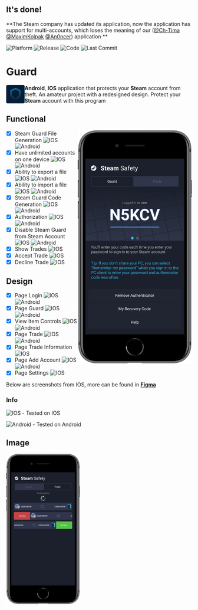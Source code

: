 ## It's done!

**The Steam company has updated its application, now the application has support for multi-accounts, which loses the meaning of our ([@Ch-Tima](https://github.com/Ch-Tima) [@MaximKolpak](https://github.com/MaximKolpak) [@An0ncer](https://github.com/AN0NCER)) application **

![Platform](https://img.shields.io/badge/platform-ios%20%7C%20android-brightgreen)
![Release](https://img.shields.io/github/v/release/AN0NCER/guard)
![Code](https://img.shields.io/github/languages/top/AN0NCER/guard)
![Last Commit](https://img.shields.io/github/last-commit/AN0NCER/guard)

# Guard

<img src="Resorces/iconApp.png" align="left" width="50" />

**Android**, **IOS** application that protects your **Steam** account from theft. An amateur project with a redesigned design. Protect your **Steam** account with this program

## Functional

<img src="Resorces/iphoneExample.png" align="right" width="310" />

- [X] Steam Guard File Generation  ![IOS](https://img.shields.io/badge/ios-light?style=flat&logo=apple) ![Android](https://img.shields.io/badge/android-blue?style=flat&logo=android)
- [X] Have unlimited accounts on one device  ![IOS](https://img.shields.io/badge/ios-light?style=flat&logo=apple) ![Android](https://img.shields.io/badge/android-blue?style=flat&logo=android)
- [X] Ability to export a file   ![IOS](https://img.shields.io/badge/ios-light?style=flat&logo=apple) ![Android](https://img.shields.io/badge/android-blue?style=flat&logo=android)
- [X] Ability to import a file   ![IOS](https://img.shields.io/badge/ios-light?style=flat&logo=apple) ![Android](https://img.shields.io/badge/android-blue?style=flat&logo=android)
- [X] Steam Guard Code Generation   ![IOS](https://img.shields.io/badge/ios-light?style=flat&logo=apple) ![Android](https://img.shields.io/badge/android-blue?style=flat&logo=android)
- [X] Authorization   ![IOS](https://img.shields.io/badge/ios-light?style=flat&logo=apple) ![Android](https://img.shields.io/badge/android-blue?style=flat&logo=android)
- [X] Disable Steam Guard from Steam Account   ![IOS](https://img.shields.io/badge/ios-light?style=flat&logo=apple) ![Android](https://img.shields.io/badge/android-blue?style=flat&logo=android) 
- [X] Show Trades ![IOS](https://img.shields.io/badge/ios-light?style=flat&logo=apple)
- [X] Accept Trade ![IOS](https://img.shields.io/badge/ios-light?style=flat&logo=apple)
- [X] Decline Trade ![IOS](https://img.shields.io/badge/ios-light?style=flat&logo=apple)

## Design

- [X] Page Login   ![IOS](https://img.shields.io/badge/ios-light?style=flat&logo=apple) ![Android](https://img.shields.io/badge/android-blue?style=flat&logo=android)
- [X] Page Guard  ![IOS](https://img.shields.io/badge/ios-light?style=flat&logo=apple) ![Android](https://img.shields.io/badge/android-blue?style=flat&logo=android)
- [X] View Item Controls  ![IOS](https://img.shields.io/badge/ios-light?style=flat&logo=apple) ![Android](https://img.shields.io/badge/android-blue?style=flat&logo=android)
- [X] Page Trade ![IOS](https://img.shields.io/badge/ios-light?style=flat&logo=apple) ![Android](https://img.shields.io/badge/android-blue?style=flat&logo=android)
- [X] Page Trade Information ![IOS](https://img.shields.io/badge/ios-light?style=flat&logo=apple)
- [X] Page Add Account ![IOS](https://img.shields.io/badge/ios-light?style=flat&logo=apple) ![Android](https://img.shields.io/badge/android-blue?style=flat&logo=android)
- [X] Page Settings ![IOS](https://img.shields.io/badge/ios-light?style=flat&logo=apple)

Below are screenshots from IOS, more can be found in [**Figma**](https://www.figma.com/file/NCcKHjj30Wh1UrKvqnby0C/Guard?node-id=0%3A1)

### Info

![IOS](https://img.shields.io/badge/ios-light?style=flat&logo=apple) - Tested on IOS

![Android](https://img.shields.io/badge/android-blue?style=flat&logo=android) - Tested on Android

## Image

<img src="Resorces/iphoneTrade.png" align="left" width="200" />

<!--![BUG](https://img.shields.io/badge/-BUG-critical)-->
